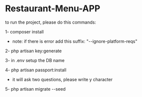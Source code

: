 # Restaurant-Menu-APP

to run the project, please do this commands:

1- composer install

- note:  if there is error add this suffix: "--ignore-platform-reqs"

2- php artisan key:generate

3- in .env setup the DB name

4- php artisan passport:install

- it will ask two questions, please write y character

5- php artisan migrate --seed
